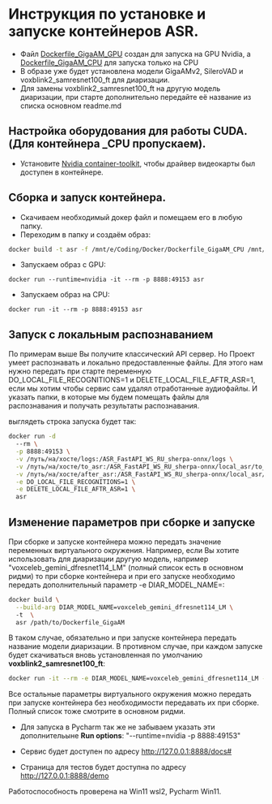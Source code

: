 # Инструкция по установке и запуске контейнеров ASR.
- Файл [Dockerfile_GigaAM_GPU](Dockerfile_GigaAM_GPU) создан для запуска на GPU Nvidia, а [Dockerfile_GigaAM_CPU](Dockerfile_GigaAM_CPU) для запуска только на CPU
- В образе уже будет установлена модели GigaAMv2, SileroVAD и voxblink2_samresnet100_ft для диаризации.
- Для замены voxblink2_samresnet100_ft на другую модель диаризации, при старте дополнительно передайте её название из списка основном readme.md 

## Настройка оборудования для работы CUDA. (Для контейнера _CPU пропускаем).
- Установите [Nvidia container-toolkit](https://docs.nvidia.com/datacenter/cloud-native/container-toolkit/latest/install-guide.html), чтобы драйвер видеокарты был доступен в контейнере. 

## Сборка и запуск контейнера.
- Скачиваем необходимый докер файл и помещаем его в любую папку.
- Переходим в папку и создаём образ:
```bash
docker build -t asr -f /mnt/e/Coding/Docker/Dockerfile_GigaAM_CPU /mnt/e/Coding/Docker
```
 
- Запускаем образ c GPU:
```commandline
docker run --runtime=nvidia -it --rm -p 8888:49153 asr
```
- Запускаем образ на CPU:
```commandline
docker run -it --rm -p 8888:49153 asr
```

## Запуск с локальным распознаванием 
По примерам выше Вы получите классический API сервер.
Но Проект умеет распознавать и локально предоставленные файлы.
Для этого нам нужно передать при старте переменную DO_LOCAL_FILE_RECOGNITIONS=1 и DELETE_LOCAL_FILE_AFTR_ASR=1, если мы
хотим чтобы сервис сам удалял отработанные аудиофайлы. И указать папки, в которые мы будем помещать файлы для 
распознавания и получать результаты распознавания. 

выглядеть строка запуска будет так:

```bash
docker run -d 
  --rm \
  -p 8888:49153 \
  -v /путь/на/хосте/logs:/ASR_FastAPI_WS_RU_sherpa-onnx/logs \
  -v /путь/на/хосте/to_asr:/ASR_FastAPI_WS_RU_sherpa-onnx/local_asr/to_asr \
  -v /путь/на/хосте/after_asr:/ASR_FastAPI_WS_RU_sherpa-onnx/local_asr/after_asr \
  -e DO_LOCAL_FILE_RECOGNITIONS=1 \
  -e DELETE_LOCAL_FILE_AFTR_ASR=1 \
  asr

```

## Изменение параметров при сборке и запуске
При сборке и запуске контейнера можно передать значение переменных виртуального окружения. Например, если Вы хотите 
использовать для диаризации другую модель, например "voxceleb_gemini_dfresnet114_LM" (полный список есть в основном ридми)
то при сборке контейнера и при его запуске необходимо передать дополнительный параметр -e DIAR_MODEL_NAME=:
```bash
docker build \
  --build-arg DIAR_MODEL_NAME=voxceleb_gemini_dfresnet114_LM \ 
  -t  \
  asr /path/to/Dockerfile_GigaAM
```
В таком случае, обязательно и при запуске контейнера передать название модели диаризации. В противном случае, при каждом 
запуске будет скачиваться вновь установленная по умолчанию **voxblink2_samresnet100_ft**:

```bash
docker run -it --rm -e DIAR_MODEL_NAME=voxceleb_gemini_dfresnet114_LM -p 8888:49153 asr
```
Все остальные параметры виртуального окружения можно передать при запуске контейнера без необходимости передавать их при сборке.
Полный список тоже смотрите в основном ридми.


- Для запуска в Pycharm так же не забываем указать эти дополнительыне  **Run options**:  "--runtime=nvidia -p 8888:49153"

- Сервис будет доступен по адресу http://127.0.0.1:8888/docs#
- Страница для тестов будет доступна по адресу http://127.0.0.1:8888/demo

Работоспособность проверена на Win11 wsl2, Pycharm Win11. 
